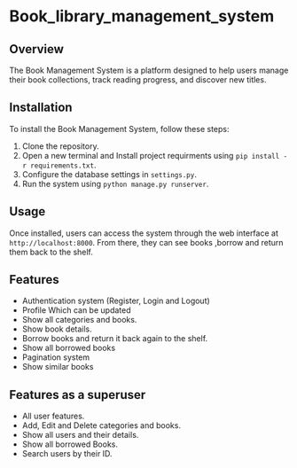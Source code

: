# Book_library_management_system

## Overview
The Book Management System is a platform designed to help users manage their book collections, track reading progress, and discover new titles.

## Installation
To install the Book Management System, follow these steps:
1. Clone the repository.
2. Open a new terminal and Install project requirments  using `pip install -r requirements.txt`.
3. Configure the database settings in `settings.py`.
4. Run the system using `python manage.py runserver`.

## Usage
Once installed, users can access the system through the web interface at `http://localhost:8000`. From there, they can see books ,borrow and return them back to the shelf.

## Features 
- Authentication system (Register, Login and Logout)
- Profile Which can be updated
- Show all categories and books.
- Show book details.
- Borrow books and return it back again to the shelf.
- Show all borrowed books
- Pagination system
- Show similar books
  
  

## Features as a superuser
- All user features.
- Add, Edit and Delete categories and books.
- Show all users and their details.
- Show all borrowed Books.
- Search users by their ID.

